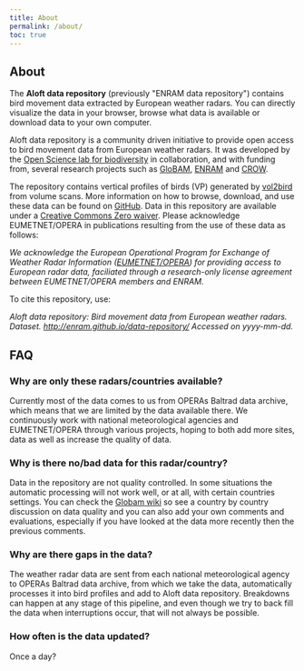 ```yaml
---
title: About
permalink: /about/
toc: true
---
```


<!-- TODO: review, e.g. regarding names and to focus less on the "repository" -->

## About

The **Aloft data repository** (previously "ENRAM data repository") contains bird movement data extracted by European weather radars. You can directly visualize the data in your browser, browse what data is available or download data to your own computer.

Aloft data repository is a community driven initiative to provide open access to bird movement data from European weather radars. It was developed by the [Open Science lab for biodiversity](https://oscibio.inbo.be) in collaboration, and with funding from, several research projects such as [GloBAM](https://globam.science), [ENRAM](http://www.enram.eu) and [CROW](https://inbo.github.io/crow/).

The repository contains vertical profiles of birds (VP) generated by [vol2bird](https://github.com/adokter/vol2bird) from volume scans. More information on how to browse, download, and use these data can be found on [GitHub](https://github.com/enram/data-repository). Data in this repository are available under a [Creative Commons Zero waiver](https://creativecommons.org/publicdomain/zero/1.0/). Please acknowledge EUMETNET/OPERA in publications resulting from the use of these data as follows:

*We acknowledge the European Operational Program for Exchange of Weather Radar Information ([EUMETNET/OPERA](http://eumetnet.eu/activities/observations-programme/current-activities/opera/)) for providing access to European radar data, faciliated through a research-only license agreement between EUMETNET/OPERA members and ENRAM.*

To cite this repository, use:

*Aloft data repository: Bird movement data from European weather radars. Dataset. http://enram.github.io/data-repository/ Accessed on yyyy-mm-dd.*

## FAQ

### Why are only these radars/countries available?

Currently most of the data comes to us from OPERAs Baltrad data archive, which means that we are limited by the data available there. We continuously work with national meteorological agencies and EUMETNET/OPERA through various projects, hoping to both add more sites, data as well as increase the quality of data.

### Why is there no/bad data for this radar/country?

Data in the repository are not quality controlled. In some situations the automatic processing will not work well, or at all, with certain countries settings. You can check the [Globam wiki](https://github.com/enram/globam-dmp/wiki) so see a country by country discussion on data quality and you can also add your own comments and evaluations, especially if you have looked at the data more recently then the previous comments.

### Why are there gaps in the data?

The weather radar data are sent from each national meteorological agency to OPERAs Baltrad data archive, from which we take the data, automatically processes it into bird profiles and add to Aloft data repository. Breakdowns can happen at any stage of this pipeline, and even though we try to back fill the data when interruptions occur, that will not always be possible.

### How often is the data updated?

Once a day?
